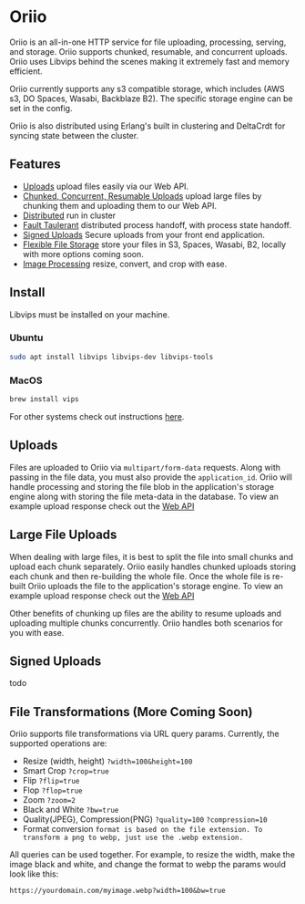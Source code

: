 # Oriio 

Oriio is an all-in-one HTTP service for file uploading, processing, serving, and storage. Oriio supports chunked, resumable, and concurrent uploads. Oriio uses Libvips behind the scenes making it extremely fast and memory efficient.

Oriio currently supports any s3 compatible storage, which includes (AWS s3, DO Spaces, Wasabi, Backblaze B2). The specific storage engine can be set in the config.

Oriio is also distributed using Erlang's built in clustering and DeltaCrdt for syncing state between the cluster.

## Features
 - [Uploads](https://github.com/threeaccents/oriio#uploads) upload files easily via our Web API.
 - [Chunked, Concurrent, Resumable Uploads](https://github.com/threeaccents/oriio#large-file-uploads) upload large files by chunking them and uploading them to our Web API.
 - [Distributed](#) run in cluster
 - [Fault Taulerant](#) distributed process handoff, with process state handoff.
 - [Signed Uploads](#) Secure uploads from your front end application.
 - [Flexible File Storage](#) store your files in S3, Spaces, Wasabi, B2, locally with more options coming soon.
 - [Image Processing](https://github.com/threeaccents/oriio#file-transformations) resize, convert, and crop with ease.

## Install 
Libvips must be installed on your machine. 
### Ubuntu
```bash
sudo apt install libvips libvips-dev libvips-tools
```
### MacOS
```bash
brew install vips
```
For other systems check out instructions [here](https://github.com/libvips/libvips/wiki#building-and-installing).

## Uploads
Files are uploaded to Oriio via `multipart/form-data` requests. Along with passing in the file data, you must also provide the `application_id`.
Oriio will handle processing and storing the file blob in the application's storage engine along with storing the file meta-data in the database.
To view an example upload response check out the [Web API](https://oriio-api-docs.threeaccents.com/#req_25f7dce3e796456e9f80ce43deba705b)

## Large File Uploads
When dealing with large files, it is best to split the file into small chunks and upload each chunk separately. Oriio easily handles chunked uploads storing each chunk and then re-building the whole file. Once the whole file is re-built Oriio uploads the file to the application's storage engine.
To view an example upload response check out the [Web API](https://oriio-api-docs.threeaccents.com/#req_649a25397026402b82397975292fbc4f)

Other benefits of chunking up files are the ability to resume uploads and uploading multiple chunks concurrently. Oriio handles both scenarios for you with ease.

## Signed Uploads
todo

## File Transformations (More Coming Soon)
Oriio supports file transformations via URL query params. Currently, the supported operations are:
 - Resize (width, height) `?width=100&height=100`
 - Smart Crop `?crop=true`
 - Flip `?flip=true`
 - Flop `?flop=true`
 - Zoom `?zoom=2`
 - Black and White `?bw=true`
 - Quality(JPEG), Compression(PNG) `?quality=100` `?compression=10`
 - Format conversion `format is based on the file extension. To transform a png to webp, just use the .webp extension.`

All queries can be used together. For example, to resize the width, make the image black and white, and change the format to webp the params would look like this:
```
https://yourdomain.com/myimage.webp?width=100&bw=true
```
